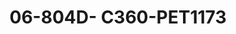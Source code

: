 ---
title: 06-804D- C360-PET1173
image: 06-804D- C360-PET1173.jpg
brand: petrelli
layout: vestito
---